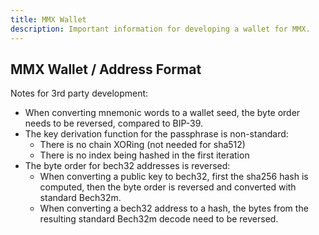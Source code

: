 ```yaml
---
title: MMX Wallet
description: Important information for developing a wallet for MMX.
---
```


## MMX Wallet / Address Format

Notes for 3rd party development:
- When converting mnemonic words to a wallet seed, the byte order needs to be reversed, compared to BIP-39.
- The key derivation function for the passphrase is non-standard:
  - There is no chain XORing (not needed for sha512)
  - There is no index being hashed in the first iteration
- The byte order for bech32 addresses is reversed:
  - When converting a public key to bech32, first the sha256 hash is computed, then the byte order is reversed and converted with standard Bech32m.
  - When converting a bech32 address to a hash, the bytes from the resulting standard Bech32m decode need to be reversed.
